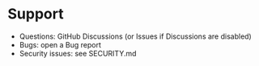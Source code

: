 # Support

- Questions: GitHub Discussions (or Issues if Discussions are disabled)
- Bugs: open a Bug report
- Security issues: see SECURITY.md
